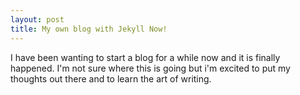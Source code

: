 ```yaml
---
layout: post
title: My own blog with Jekyll Now!
---
```


I have been wanting to start a blog for a while now and it is finally happened.
I'm not sure where this is going but i'm excited to put my thoughts out there and to learn the art of writing.
